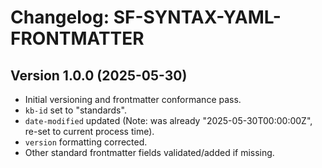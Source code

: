 # Changelog: SF-SYNTAX-YAML-FRONTMATTER

## Version 1.0.0 (2025-05-30)
- Initial versioning and frontmatter conformance pass.
- `kb-id` set to "standards".
- `date-modified` updated (Note: was already "2025-05-30T00:00:00Z", re-set to current process time).
- `version` formatting corrected.
- Other standard frontmatter fields validated/added if missing.

